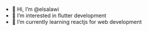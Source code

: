 - 👋 Hi, I’m @elsalawi
- 👀 I’m interested in flutter development
- 🌱 I’m currently learning reactjs for web development



<!---
elsalawi/elsalawi is a ✨ special ✨ repository because its `README.md` (this file) appears on your GitHub profile.
You can click the Preview link to take a look at your changes.
--->
